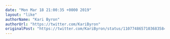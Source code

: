 ```yaml
---
date: "Mon Mar 18 21:00:35 +0000 2019"
layout: "like"
authorName: "Kari Byron"
authorUrl: "https://twitter.com/KariByron"
originalPost: "https://twitter.com/KariByron/status/1107748657103683584"
---
```

